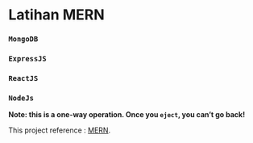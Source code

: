 # Latihan MERN

### `MongoDB`

### `ExpressJS`

### `ReactJS`

### `NodeJs`

**Note: this is a one-way operation. Once you `eject`, you can’t go back!**

This project reference : [MERN](https://www.freecodecamp.org/).
